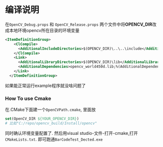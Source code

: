 # 编译说明

在`OpenCV_Debug.props` 和 `OpenCV_Release.props` 两个文件中将**OPENCV_DIR**改成本地环境opencv所在目录的环境变量

```xml
<ItemDefinitionGroup>
    <ClCompile>
      <AdditionalIncludeDirectories>$(OPENCV_DIR)\..\..\include</AdditionalIncludeDirectories>
    </ClCompile>
    <Link>
      <AdditionalLibraryDirectories>$(OPENCV_DIR)\lib</AdditionalLibraryDirectories>
      <AdditionalDependencies>opencv_world450d.lib;%(AdditionalDependencies)</AdditionalDependencies>
    </Link>
  </ItemDefinitionGroup>
```

如果能正常运行example程序就没啥问题了

### How To use Cmake
在.CMake下面建一个`OpenCVPath.cmake`,
里面放

``` cmake
set(OpenCV_DIR ${YOUR_OPENCV_DIR})
# 比如"C:/repo/opencv_build/Install/opencv"
```

同时确认环境变量配置了.
然后用visual studio-文件-打开-cmake,打开`CMakeLists.txt`.
即可跑通`BarCodeTest_Dected.exe`